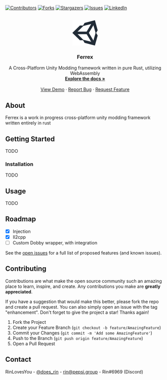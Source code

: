 <!-- Improved compatibility of back to top link: See: https://github.com/RinLovesYou/Ferrex/pull/73 -->
<a name="readme-top"></a>
<!--
*** Thanks for checking out the Best-README-Template. If you have a suggestion
*** that would make this better, please fork the repo and create a pull request
*** or simply open an issue with the tag "enhancement".
*** Don't forget to give the project a star!
*** Thanks again! Now go create something AMAZING! :D
-->



<!-- PROJECT SHIELDS -->
<!--
*** I'm using markdown "reference style" links for readability.
*** Reference links are enclosed in brackets [ ] instead of parentheses ( ).
*** See the bottom of this document for the declaration of the reference variables
*** for contributors-url, forks-url, etc. This is an optional, concise syntax you may use.
*** https://www.markdownguide.org/basic-syntax/#reference-style-links
-->
[![Contributors][contributors-shield]][contributors-url]
[![Forks][forks-shield]][forks-url]
[![Stargazers][stars-shield]][stars-url]
[![Issues][issues-shield]][issues-url]
[![LinkedIn][linkedin-shield]][linkedin-url]



<!-- PROJECT LOGO -->
<br />
<div align="center">
  <a href="https://github.com/RinLovesYou/Ferrex">
    <img src="images/logo.png" alt="Logo" width="80" height="80">
  </a>

  <h3 align="center">Ferrex</h3>

  <p align="center">
    A Cross-Platform Unity Modding framework written in pure Rust, utilizing WebAssembly
    <br />
    <a href="https://github.com/RinLovesYou/Ferrex"><strong>Explore the docs »</strong></a>
    <br />
    <br />
    <a href="https://github.com/RinLovesYou/Ferrex">View Demo</a>
    ·
    <a href="https://github.com/RinLovesYou/Ferrex/issues">Report Bug</a>
    ·
    <a href="https://github.com/RinLovesYou/Ferrex/issues">Request Feature</a>
  </p>
</div>

<!-- ABOUT THE PROJECT -->
## About

Ferrex is a work in progress cross-platform unity modding framework written entirely in rust

<!-- GETTING STARTED -->
## Getting Started

TODO

### Installation

TODO

<!-- USAGE EXAMPLES -->
## Usage

TODO

<!-- ROADMAP -->
## Roadmap

- [x] Injection
- [x] Il2cpp
- [ ] Custom Dobby wrapper, with integration

See the [open issues](https://github.com/RinLovesYou/Ferrex/issues) for a full list of proposed features (and known issues).





<!-- CONTRIBUTING -->
## Contributing

Contributions are what make the open source community such an amazing place to learn, inspire, and create. Any contributions you make are **greatly appreciated**.

If you have a suggestion that would make this better, please fork the repo and create a pull request. You can also simply open an issue with the tag "enhancement".
Don't forget to give the project a star! Thanks again!

1. Fork the Project
2. Create your Feature Branch (`git checkout -b feature/AmazingFeature`)
3. Commit your Changes (`git commit -m 'Add some AmazingFeature'`)
4. Push to the Branch (`git push origin feature/AmazingFeature`)
5. Open a Pull Request


<!-- CONTACT -->
## Contact

RinLovesYou - [@does_rin](https://twitter.com/does_rin) - rin@pepsi.group - Rin#6969 (Discord)



<!-- MARKDOWN LINKS & IMAGES -->
<!-- https://www.markdownguide.org/basic-syntax/#reference-style-links -->
[contributors-shield]: https://img.shields.io/github/contributors/RinLovesYou/Ferrex.svg?style=for-the-badge
[contributors-url]: https://github.com/RinLovesYou/Ferrex/graphs/contributors
[forks-shield]: https://img.shields.io/github/forks/RinLovesYou/Ferrex.svg?style=for-the-badge
[forks-url]: https://github.com/RinLovesYou/Ferrex/network/members
[stars-shield]: https://img.shields.io/github/stars/RinLovesYou/Ferrex.svg?style=for-the-badge
[stars-url]: https://github.com/RinLovesYou/Ferrex/stargazers
[issues-shield]: https://img.shields.io/github/issues/RinLovesYou/Ferrex.svg?style=for-the-badge
[issues-url]: https://github.com/RinLovesYou/Ferrex/issues
[license-shield]: https://img.shields.io/github/license/RinLovesYou/Ferrex.svg?style=for-the-badge
[linkedin-shield]: https://img.shields.io/badge/-LinkedIn-black.svg?style=for-the-badge&logo=linkedin&colorB=555
[linkedin-url]: https://www.linkedin.com/in/sarah-codenz-17219a198/
